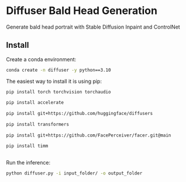 # Diffuser Bald Head Generation

Generate bald head portrait with Stable Diffusion Inpaint and ControlNet

## Install

Create a conda environment:

```bash
conda create -n diffuser -y python==3.10
```

The easiest way to install it is using pip:

```bash
pip install torch torchvision torchaudio
​
pip install accelerate
​
pip install git+https://github.com/huggingface/diffusers
​
pip install transformers
​
pip install git+https://github.com/FacePerceiver/facer.git@main
​
pip install timm
​
```

Run the inference:
```bash
python diffuser.py -i input_folder/ -o output_folder
```
